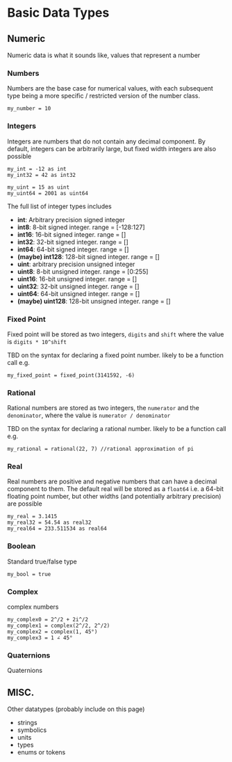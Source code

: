 # Basic Data Types

## Numeric

Numeric data is what it sounds like, values that represent a number

### Numbers

Numbers are the base case for numerical values, with each subsequent type being a more specific / restricted version of the number class.

```dewy
my_number = 10
```

### Integers

Integers are numbers that do not contain any decimal component. By default, integers can be arbitrarily large, but fixed width integers are also possible

```dewy
my_int = -12 as int
my_int32 = 42 as int32

my_uint = 15 as uint
my_uint64 = 2001 as uint64
```

The full list of integer types includes
 - **int**: Arbitrary precision signed integer
 - **int8**: 8-bit signed integer. range = [-128:127]
 - **int16**: 16-bit signed integer. range = []
 - **int32**: 32-bit signed integer. range = []
 - **int64**: 64-bit signed integer. range = []
 - **(maybe) int128**: 128-bit signed integer. range = []
 - **uint**: arbitrary precision unsigned integer
 - **uint8**: 8-bit unsigned integer. range = [0:255]
 - **uint16**: 16-bit unsigned integer. range = []
 - **uint32**: 32-bit unsigned integer. range = []
 - **uint64**: 64-bit unsigned integer. range = []
 - **(maybe) uint128**: 128-bit unsigned integer. range = []

### Fixed Point
Fixed point will be stored as two integers, `digits` and `shift` where the value is `digits * 10^shift`

TBD on the syntax for declaring a fixed point number. likely to be a function call e.g. 

```dewy
my_fixed_point = fixed_point(3141592, -6)
```


### Rational
Rational numbers are stored as two integers, the `numerator` and the `denominator`, where the value is `numerator / denominator`

TBD on the syntax for declaring a rational number. likely to be a function call e.g.

```dewy
my_rational = rational(22, 7) //rational approximation of pi
```


### Real

Real numbers are positive and negative numbers that can have a decimal component to them. The default real will be stored as a `float64` i.e. a 64-bit floating point number, but other widths (and potentially arbitrary precision) are possible

```dewy
my_real = 3.1415
my_real32 = 54.54 as real32
my_real64 = 233.511534 as real64
```

### Boolean

Standard true/false type

```dewy
my_bool = true
```

### Complex

complex numbers

```dewy
my_complex0 = 2^/2 + 2i^/2
my_complex1 = complex(2^/2, 2^/2)
my_complex2 = complex(1, 45°)
my_complex3 = 1 ∠ 45°
```

### Quaternions

Quaternions

## MISC.
Other datatypes (probably include on this page)
- strings
- symbolics
- units
- types
- enums or tokens
